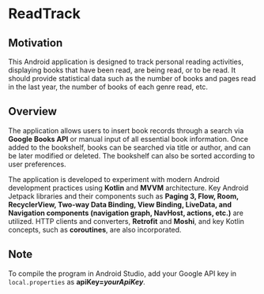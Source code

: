# ReadTrack
## Motivation
This Android application is designed to track personal reading activities, displaying books that have been read, are being read, or to be read. It should provide statistical data such as the number of books and pages read in the last year, the number of books of each genre read, etc.

## Overview
The application allows users to insert book records through a search via **Google Books API** or manual input of all essential book information. Once added to the bookshelf, books can be searched via title or author, and can be later modified or deleted. The bookshelf can also be sorted according to user preferences.

The application is developed to experiment with modern Android development practices using **Kotlin** and **MVVM** architecture. Key Android Jetpack libraries and their components such as **Paging 3, Flow, Room, RecyclerView, Two-way Data Binding, View Binding, LiveData, and Navigation components (navigation graph, NavHost, actions, etc.)** are utilized. HTTP clients and converters, **Retrofit** and **Moshi**, and key Kotlin concepts, such as **coroutines**, are also incorporated.

## Note
To compile the program in Android Studio, add your Google API key in `local.properties` as **apiKey=*yourApiKey***.
